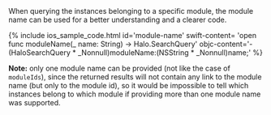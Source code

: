 <div markdown="1">
When querying the instances belonging to a specific module, the module name can be used for a better understanding and a clearer code.

{% include ios_sample_code.html id='module-name'
swift-content= 'open func moduleName(_ name: String) -> Halo.SearchQuery'
objc-content='- (HaloSearchQuery * _Nonnull)moduleName:(NSString * _Nonnull)name;'
%}

**Note:** only one module name can be provided (not like the case of `moduleIds`), since the returned results will not contain any link to the module name (but only to the module id), so it would be impossible to tell which instances belong to which module if providing more than one module name was supported.
</div>